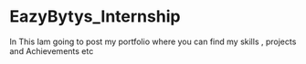 # EazyBytys_Internship
In This Iam going to post my portfolio where you can find my skills , projects and Achievements etc
